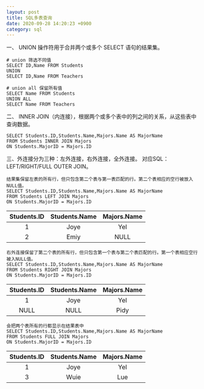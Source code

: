 ```yaml
---
layout: post
title: SQL多表查询
date: 2020-09-28 14:20:23 +0900
category: sql
---
```


一、 UNION 操作符用于合并两个或多个 SELECT 语句的结果集。
```
# union 筛选不同值
SELECT ID,Name FROM Students
UNION
SELECT ID,Name FROM Teachers
```

```
# union all 保留所有值
SELECT Name FROM Students
UNION ALL
SELECT Name FROM Teachers
```

二、 INNER JOIN（内连接），根据两个或多个表中的列之间的关系，从这些表中查询数据。
```
SELECT Students.ID,Students.Name,Majors.Name AS MajorName
FROM Students INNER JOIN Majors
ON Students.MajorID = Majors.ID
```

三、外连接分为三种：左外连接，右外连接，全外连接。
对应SQL：LEFT/RIGHT/FULL OUTER JOIN。
```
结果集保留左表的所有行，但只包含第二个表与第一表匹配的行。第二个表相应的空行被放入NULL值。
SELECT Students.ID,Students.Name,Majors.Name AS MajorName
FROM Students LEFT JOIN Majors
ON Students.MajorID = Majors.ID
```

|Students.ID|Students.Name|Majors.Name|
| :----: | :----: | :----: |
|1|Joye|Yel|
|2|Emiy|NULL|

```
右外连接保留了第二个表的所有行，但只包含第一个表与第二个表匹配的行。第一个表相应空行被入NULL值。
SELECT Students.ID,Students.Name,Majors.Name AS MajorName
FROM Students RIGHT JOIN Majors
ON Students.MajorID = Majors.ID
```

|Students.ID|Students.Name|Majors.Name|
| :----: | :----: | :----: |
|1|Joye|Yel|
|NULL|NULL|Pidy|

```
会把两个表所有的行都显示在结果表中
SELECT Students.ID,Students.Name,Majors.Name AS MajorName
FROM Students FULL JOIN Majors
ON Students.MajorID = Majors.ID
```

|Students.ID|Students.Name|Majors.Name|
| :----: | :----: | :----: |
|1|Joye|Yel|
|3|Wuie|Lue|


